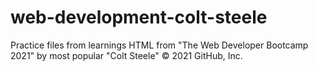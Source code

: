 # web-development-colt-steele
Practice files from learnings HTML from "The Web Developer Bootcamp 2021" by most popular "Colt Steele"
© 2021 GitHub, Inc.
